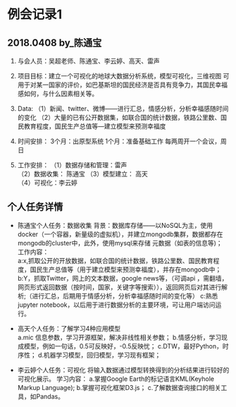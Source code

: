 # 例会记录1 
## 2018.0408   by_陈通宝

1. 与会人员：吴超老师、陈通宝、李云婷、高天、雷声

2. 项目目标：建立一个可视化的地球大数据分析系统，模型可视化，三维视图
           可用于对某一国家的评价，如巴基斯坦的国民经济是否具有竞争力，其国民幸福感如何，与什么因素相关等。
3. Data: 
（1）新闻、twitter、微博——进行汇总，情感分析，分析幸福感随时间的变化
（2）大量的已有公开数据集，如联合国的统计数据，铁路公里数、国民教育程度，国民生产总值等—建立模型来预测幸福度

4. 时间安排：
  3个月：出原型系统
  1个月：准备基础工作
  每两周开一个会议，周日
  
5. 工作安排：
（1）数据存储和管理：雷声   
（2）数据收集： 陈通宝
（3）模型建立： 高天   
（4）可视化：李云婷

## 个人任务详情

- 陈通宝个人任务：数据收集
  背景：数据库存储——以NoSQL为主，使用docker（一个容器，新量级的虚拟机），并建立mongodb集群，数据都存在mongodb的cluster中，此外，使用mysql来存储  元数据（如表的信息等)；
  工作内容： 	
  a:x,抓取公开的开放数据，如联合国的统计数据，铁路公里数、国民教育程度，国民生产总值等（用于建立模型来预测幸福度），并存在mongodb中；
  b:Y，抓取Twitter，网上的文本数据，google news等，（可调api ，需翻墙，网页形式返回数据（按时间，国家，关键字等搜索）），返回网页后对其进行解析;（进行汇总，后期用于情感分析，分析幸福感随时间的变化等）
  c:熟悉jupyter notebook，以后用于进行数据分析的主要环境，可让用户端访问运行。

- 高天个人任务：了解学习4种应用模型   
a.mic 信息参数，学习开源框架，解决非线性相关参数；
b.情感分析，学习现成模型，例如一句话，0.5可反映好，-0.5反映忧；
c.DTW，最好Python，时序性；
d.机器学习模型，回归模型，学习现有框架；

- 李云婷个人任务：可视化
  将输入数据通过模型转换得到的分析结果进行较好的可视化展示。
  学习内容：
  a.掌握Google Earth的标记语言KML(Keyhole Markup Language);
  b.掌握可视化框架D3.js；
  c.了解数据查询接口的相关工具，如Pandas。
  
